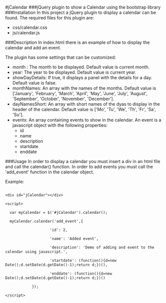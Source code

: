 #jCalendar
###jQuery plugin to show a Calendar using the bootstrap library
###Installation
In this project a jQuery plugin to display a calendar can be found. The required files for this plugin are:
* css/calendar.css
* js/calendar.js

###Description
In index.html there is an example of how to display the calendar and add an event.

The plugin has some settings that can be customized:
* month : The month to be displayed. Default value is current month.
* year: The year to be displayed. Default value is current year.
* showDayDetails: If true, it displays a panel with the details for a day. Default value is false.
* monthNames: An array with the names of the months. Default value is ['January', 'February', 'March', 'April', 'May', 'June', 'July', 'August', 'September', 'October', 'November', 'December'].
* dayNamesShort: An array with short names of the dyas to display in the header of the calendar. Default value is ['Mo', 'Tu', 'We', 'Th', 'Fr', 'Sa', 'Su'].
* events: An array containing events to show in the calendar. An event is a javascript object with the following properties:
  - id
  - name
  - description
  - startdate
  - enddate

###Usage
In order to display a calendar you must insert a div in an html file and call the calendar() function. In order to add events you must call the 'add_event' function in the calendar object.

Example:
<pre><code>
&lt;div id="jCalendar"&gt;&lt;/div&gt;

&lt;script&gt;<br/>
  var myCalendar = $('#jCalendar').calendar();<br/>
  myCalendar.calendar('add_event',{<br/>
					'id': 2,<br/>
					'name': 'Added event',<br/>
					'description': 'Demo of adding and event to the calendar using javascript.',<br/>
					'startdate': (function(){d=new Date();d.setDate(d.getDate()-1);return d;})(),<br/>
					'enddate': (function(){d=new Date();d.setDate(d.getDate()-1);return d;})()<br/>
			});<br/>
&lt;/script&gt;
</pre></code>
